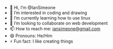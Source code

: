 - 👋 Hi, I’m @IanSimeone
- 👀 I’m interested in coding and drawing
- 🌱 I’m currently learning how to use linux
- 💞️ I’m looking to collaborate on web development
- 📫 How to reach me: iansimeone@gmail.com
- 😄 Pronouns: He/Him
- ⚡ Fun fact: I like creating things

<!---
IanSimeone/IanSimeone is a ✨ special ✨ repository because its `README.md` (this file) appears on your GitHub profile.
You can click the Preview link to take a look at your changes.
--->
